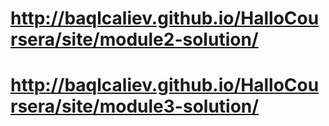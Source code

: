 # http://baqlcaliev.github.io/HalloCoursera/site/module2-solution/
# http://baqlcaliev.github.io/HalloCoursera/site/module3-solution/

